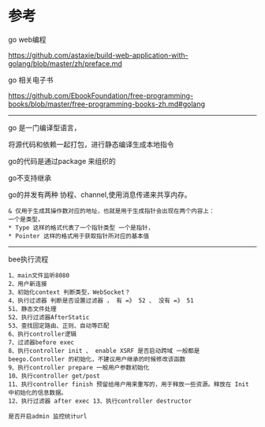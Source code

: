 
# 参考

go web编程 

https://github.com/astaxie/build-web-application-with-golang/blob/master/zh/preface.md

go 相关电子书 

https://github.com/EbookFoundation/free-programming-books/blob/master/free-programming-books-zh.md#golang

---


go 是一门编译型语言，

将源代码和依赖一起打包，进行静态编译生成本地指令

go的代码是通过package 来组织的

go不支持继承

go的并发有两种 协程、channel,使用消息传递来共享内存。

```
& 仅用于生成其操作数对应的地址，也就是用于生成指针会出现在两个内容上：
一个是类型，
* Type 这样的格式代表了一个指针类型 一个是指针，
* Pointer 这样的格式用于获取指针所对应的基本值
```

---

bee执行流程

```
1、main文件监听8080 
2、用户新连接 
3、初始化context 判断类型，WebSocket？
4、执行过滤器 判断是否设置过滤器 ， 有 =》 52 、 没有 =》 51 
51、静态文件处理 
52、执行过滤器AfterStatic 
53、查找固定路由、正则、自动等匹配 
6、执行controller逻辑 
7、过滤器before exec 
8、执行controller init 、 enable XSRF 是否启动跨域 一般都是 beego.Controller 的初始化，不建议用户继承的时候修改该函数 
9、执行controller prepare 一般用户参数初始化 
10、执行controller get/post 
11、执行controller finish 预留给用户用来重写的，用于释放一些资源。释放在 Init 中初始化的信息数据。 
12、执行过滤器 after exec 13、执行controller destructor

是否开启admin 监控统计url

```